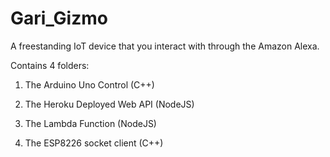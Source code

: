 # Gari_Gizmo

A freestanding IoT device that you interact with through the Amazon Alexa.

Contains 4 folders:
  
  1) The Arduino Uno Control (C++)
  
  2) The Heroku Deployed Web API (NodeJS)
  
  3) The Lambda Function (NodeJS)
  
  4) The ESP8226 socket client (C++)
  
